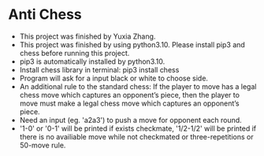 # Anti Chess
- This project was finished by Yuxia Zhang.
- This project was finished by using python3.10. Please install pip3 and chess before running this project.
- pip3 is automatically installed by python3.10.
- Install chess library in terminal: pip3 install chess
- Program will ask for a input black or white to choose side.
- An additional rule to the standard chess: If the player to move has a legal chess move which captures an opponent’s piece, then the player to move must make a legal chess move which captures an opponent’s piece.
- Need an input (eg. 'a2a3')  to push a move for opponent each round.
- '1-0' or '0-1' will be printed if exists checkmate, '1/2-1/2' will be printed if there is no availiable move while not    checkmated or three-repetitions or 50-move rule.


